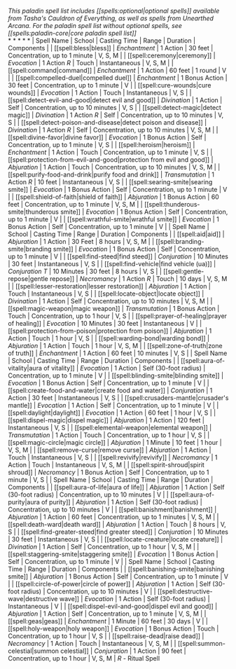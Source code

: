 *This paladin spell list includes [[spells:optional|optional spells]] available from Tasha's Cauldron of Everything, as well as spells from Unearthed Arcana. For the paladin spell list without optional spells, see [[spells:paladin-core|core paladin spell list]]*  
* 
* 
* 
* 
* 
| Spell Name | School | Casting Time | Range | Duration | Components |
| [[spell:bless|bless]] | *Enchantment* | 1 Action | 30 feet | Concentration, up to 1 minute | V, S, M |
| [[spell:ceremony|ceremony]] | *Evocation* | 1 Action *R* | Touch | Instantaneous | V, S, M |
| [[spell:command|command]] | *Enchantment* | 1 Action | 60 feet | 1 round | V |
| [[spell:compelled-duel|compelled duel]] | *Enchantment* | 1 Bonus Action | 30 feet | Concentration, up to 1 minute | V |
| [[spell:cure-wounds|cure wounds]] | *Evocation* | 1 Action | Touch | Instantaneous | V, S |
| [[spell:detect-evil-and-good|detect evil and good]] | *Divination* | 1 Action | Self | Concentration, up to 10 minutes | V, S |
| [[spell:detect-magic|detect magic]] | *Divination* | 1 Action *R* | Self | Concentration, up to 10 minutes | V, S |
| [[spell:detect-poison-and-disease|detect poison and disease]] | *Divination* | 1 Action *R* | Self | Concentration, up to 10 minutes | V, S, M |
| [[spell:divine-favor|divine favor]] | *Evocation* | 1 Bonus Action | Self | Concentration, up to 1 minute | V, S |
| [[spell:heroism|heroism]] | *Enchantment* | 1 Action | Touch | Concentration, up to 1 minute | V, S |
| [[spell:protection-from-evil-and-good|protection from evil and good]] | *Abjuration* | 1 Action | Touch | Concentration, up to 10 minutes | V, S, M |
| [[spell:purify-food-and-drink|purify food and drink]] | *Transmutation* | 1 Action *R* | 10 feet | Instantaneous | V, S |
| [[spell:searing-smite|searing smite]] | *Evocation* | 1 Bonus Action | Self | Concentration, up to 1 minute | V |
| [[spell:shield-of-faith|shield of faith]] | *Abjuration* | 1 Bonus Action | 60 feet | Concentration, up to 1 minute | V, S, M |
| [[spell:thunderous-smite|thunderous smite]] | *Evocation* | 1 Bonus Action | Self | Concentration, up to 1 minute | V |
| [[spell:wrathful-smite|wrathful smite]] | *Evocation* | 1 Bonus Action | Self | Concentration, up to 1 minute | V |
| Spell Name | School | Casting Time | Range | Duration | Components |
| [[spell:aid|aid]] | *Abjuration* | 1 Action | 30 Feet | 8 hours | V, S, M |
| [[spell:branding-smite|branding smite]] | *Evocation* | 1 Bonus Action | Self | Concentration, up to 1 minute | V |
| [[spell:find-steed|find steed]] | *Conjuration* | 10 Minutes | 30 feet | Instantaneous | V, S |
| [[spell:find-vehicle|find vehicle (ua)]] | *Conjuration T* | 10 Minutes | 30 feet | 8 hours | V, S |
| [[spell:gentle-repose|gentle repose]] | *Necromancy* | 1 Action *R* | Touch | 10 days | V, S, M |
| [[spell:lesser-restoration|lesser restoration]] | *Abjuration* | 1 Action | Touch | Instantaneous | V, S |
| [[spell:locate-object|locate object]] | *Divination* | 1 Action | Self | Concentration, up to 10 minutes | V, S, M |
| [[spell:magic-weapon|magic weapon]] | *Transmutation* | 1 Bonus Action | Touch | Concentration, up to 1 hour | V, S |
| [[spell:prayer-of-healing|prayer of healing]] | *Evocation* | 10 Minutes | 30 feet | Instantaneous | V |
| [[spell:protection-from-poison|protection from poison]] | *Abjuration* | 1 Action | Touch | 1 hour | V, S |
| [[spell:warding-bond|warding bond]] | *Abjuration* | 1 Action | Touch | 1 hour | V, S, M |
| [[spell:zone-of-truth|zone of truth]] | *Enchantment* | 1 Action | 60 feet | 10 minutes | V, S |
| Spell Name | School | Casting Time | Range | Duration | Components |
| [[spell:aura-of-vitality|aura of vitality]] | *Evocation* | 1 Action | Self (30-foot radius) | Concentration, up to 1 minute | V |
| [[spell:blinding-smite|blinding smite]] | *Evocation* | 1 Bonus Action | Self | Concentration, up to 1 minute | V |
| [[spell:create-food-and-water|create food and water]] | *Conjuration* | 1 Action | 30 feet | Instantaneous | V, S |
| [[spell:crusaders-mantle|crusader's mantle]] | *Evocation* | 1 Action | Self | Concentration, up to 1 minute | V |
| [[spell:daylight|daylight]] | *Evocation* | 1 Action | 60 feet | 1 hour | V, S |
| [[spell:dispel-magic|dispel magic]] | *Abjuration* | 1 Action | 120 feet | Instantaneous | V, S |
| [[spell:elemental-weapon|elemental weapon]] | *Transmutation* | 1 Action | Touch | Concentration, up to 1 hour | V, S |
| [[spell:magic-circle|magic circle]] | *Abjuration* | 1 Minute | 10 feet | 1 hour | V, S, M |
| [[spell:remove-curse|remove curse]] | *Abjuration* | 1 Action | Touch | Instantaneous | V, S |
| [[spell:revivify|revivify]] | *Necromancy* | 1 Action | Touch | Instantaneous | V, S, M |
| [[spell:spirit-shroud|spirit shroud]] | *Necromancy* | 1 Bonus Action | Self | Concentration, up to 1 minute | V, S |
| Spell Name | School | Casting Time | Range | Duration | Components |
| [[spell:aura-of-life|aura of life]] | *Abjuration* | 1 Action | Self (30-foot radius) | Concentration, up to 10 minutes | V |
| [[spell:aura-of-purity|aura of purity]] | *Abjuration* | 1 Action | Self (30-foot radius) | Concentration, up to 10 minutes | V |
| [[spell:banishment|banishment]] | *Abjuration* | 1 Action | 60 feet | Concentration, up to 1 minutes | V, S, M |
| [[spell:death-ward|death ward]] | *Abjuration* | 1 Action | Touch | 8 hours | V, S |
| [[spell:find-greater-steed|find greater steed]] | *Conjuration* | 10 Minutes | 30 feet | Instantaneous | V, S |
| [[spell:locate-creature|locate creature]] | *Divination* | 1 Action | Self | Concentration, up to 1 hour | V, S, M |
| [[spell:staggering-smite|staggering smite]] | *Evocation* | 1 Bonus Action | Self | Concentration, up to 1 minute | V |
| Spell Name | School | Casting Time | Range | Duration | Components |
| [[spell:banishing-smite|banishing smite]] | *Abjuration* | 1 Bonus Action | Self | Concentration, up to 1 minute | V |
| [[spell:circle-of-power|circle of power]] | *Abjuration* | 1 Action | Self (30-foot radius) | Concentration, up to 10 minutes | V |
| [[spell:destructive-wave|destructive wave]] | *Evocation* | 1 Action | Self (30-foot radius) | Instantaneous | V |
| [[spell:dispel-evil-and-good|dispel evil and good]] | *Abjuration* | 1 Action | Self | Concentration, up to 1 minute | V, S, M |
| [[spell:geas|geas]] | *Enchantment* | 1 Minute | 60 feet | 30 days | V |
| [[spell:holy-weapon|holy weapon]] | *Evocation* | 1 Bonus Action | Touch | Concentration, up to 1 hour | V, S |
| [[spell:raise-dead|raise dead]] | *Necromancy* | 1 Action | Touch | Instantaneous | V, S, M |
| [[spell:summon-celestial|summon celestial]] | *Conjuration* | 1 Action | 90 feet | Concentration, up to 1 hour | V, S, M |
*R* - Ritual Spell